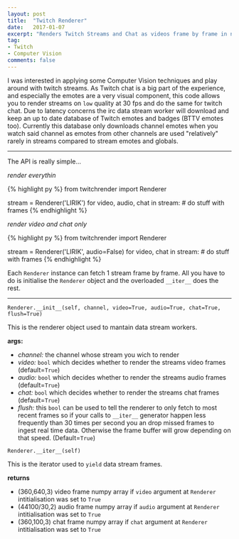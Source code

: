 ```yaml
---
layout: post
title:  "Twitch Renderer"
date:   2017-01-07
excerpt: "Renders Twitch Streams and Chat as videos frame by frame in numpy"
tag:
- Twitch
- Computer Vision
comments: false
---
```


I was interested in applying some Computer Vision techniques and play around with twitch streams. As Twitch chat is a big part of the experience, and especially the emotes are a very visual component, this code allows you to render streams on `low` quality at 30 fps and do the same for twitch chat. Due to latency concerns the irc data stream worker will download and keep an up to date database of Twitch emotes and badges (BTTV emotes too). Currently this database only downloads channel emotes when you watch said channel as emotes from other channels are used "relatively" rarely in streams compared to stream emotes and globals.

------------------------------------------------------------------

The API is really simple...

*render everythin*

{% highlight py %}
from twitchrender import Renderer

stream = Renderer('LIRIK')
for video, audio, chat in stream:
    # do stuff with frames
{% endhighlight %}

*render video and chat only*

{% highlight py %}
from twitchrender import Renderer

stream = Renderer('LIRIK', audio=False)
for video, chat in stream:
    # do stuff with frames
{% endhighlight %}

Each `Renderer` instance can fetch 1 stream frame by frame. All you have to do is initialise the `Renderer` object and the overloaded `__iter__` does the rest.

------------------------------------------------------------------

`Renderer.__init__(self, channel, video=True, audio=True, chat=True, flush=True)`

This is the renderer object used to mantain data stream workers.

**args:**

* *channel:* the channel whose stream you wich to render
* *video:* `bool` which decides whether to render the streams video frames (default=`True`)
* *audio:* `bool` which decides whether to render the streams audio frames (default=`True`)
* *chat:* `bool` which decides whether to render the streams chat frames (default=`True`)
* *flush:* this `bool` can be used to tell the renderer to only fetch to most recent frames so if your calls to `__iter__` generator happen less frequently than 30 times per second you an drop missed frames to ingest real time data. Otherwise the frame buffer will grow depending on that speed. (Default=`True`)

`Renderer.__iter__(self)`

This is the iterator used to `yield` data stream frames.

**returns**

* (360,640,3) video frame numpy array if `video` argument at `Renderer` intitialisation was set to `True`
* (44100/30,2) audio frame numpy array if `audio` argument at `Renderer` intitialisation was set to `True`
* (360,100,3) chat frame numpy array if `chat` argument at `Renderer` intitialisation was set to `True`
